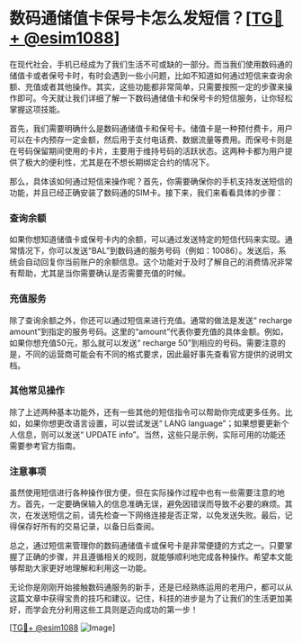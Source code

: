 # 数码通储值卡保号卡怎么发短信？[[TG💪+ @esim1088](https://t.me/s/esim1088)]

在现代社会，手机已经成为了我们生活不可或缺的一部分。而当我们使用数码通的储值卡或者保号卡时，有时会遇到一些小问题，比如不知道如何通过短信来查询余额、充值或者其他操作。其实，这些功能都非常简单，只需要按照一定的步骤来操作即可。今天就让我们详细了解一下数码通储值卡和保号卡的短信服务，让你轻松掌握这项技能。

首先，我们需要明确什么是数码通储值卡和保号卡。储值卡是一种预付费卡，用户可以在卡内预存一定金额，然后用于支付电话费、数据流量等费用。而保号卡则是在号码保留期间使用的卡片，主要用于维持号码的活跃状态。这两种卡都为用户提供了极大的便利性，尤其是在不想长期绑定合约的情况下。

那么，具体该如何通过短信来操作呢？首先，你需要确保你的手机支持发送短信的功能，并且已经正确安装了数码通的SIM卡。接下来，我们来看看具体的步骤：

### 查询余额

如果你想知道储值卡或保号卡内的余额，可以通过发送特定的短信代码来实现。通常情况下，你可以发送“BAL”到数码通的服务号码（例如：10086）。发送后，系统会自动回复你当前账户的余额信息。这个功能对于及时了解自己的消费情况非常有帮助，尤其是当你需要确认是否需要充值的时候。

### 充值服务

除了查询余额之外，你还可以通过短信来进行充值。通常的做法是发送“ recharge amount”到指定的服务号码。这里的“amount”代表你要充值的具体金额。例如，如果你想充值50元，那么就可以发送“ recharge 50”到相应的号码。需要注意的是，不同的运营商可能会有不同的格式要求，因此最好事先查看官方提供的说明文档。

### 其他常见操作

除了上述两种基本功能外，还有一些其他的短信指令可以帮助你完成更多任务。比如，如果你想更改语言设置，可以尝试发送“ LANG language”；如果想要更新个人信息，则可以发送“ UPDATE info”。当然，这些只是示例，实际可用的功能还需要参考官方指南。

### 注意事项

虽然使用短信进行各种操作很方便，但在实际操作过程中也有一些需要注意的地方。首先，一定要确保输入的信息准确无误，避免因错误而导致不必要的麻烦。其次，在发送短信之前，请先检查一下网络连接是否正常，以免发送失败。最后，记得保存好所有的交易记录，以备日后查阅。

总之，通过短信来管理你的数码通储值卡或保号卡是非常便捷的方式之一。只要掌握了正确的步骤，并且遵循相关的规则，就能够顺利地完成各种操作。希望本文能够帮助大家更好地理解和利用这一功能。

无论你是刚刚开始接触数码通服务的新手，还是已经熟练运用的老用户，都可以从这篇文章中获得宝贵的技巧和建议。记住，科技的进步是为了让我们的生活更加美好，而学会充分利用这些工具则是迈向成功的第一步！

[[TG💪+ @esim1088](https://t.me/s/esim1088) ![Image](https://i.postimg.cc/4NQfJmqS/Snipaste-2025-05-13-00-14-12.png)]